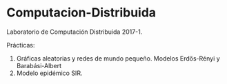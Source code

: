 # Computacion-Distribuida
Laboratorio de Computación Distribuida 2017-1.

Prácticas:

1. Gráficas aleatorias y redes de mundo pequeño. Modelos Erdős-Rényi y Barabási-Albert
2. Modelo epidémico SIR.